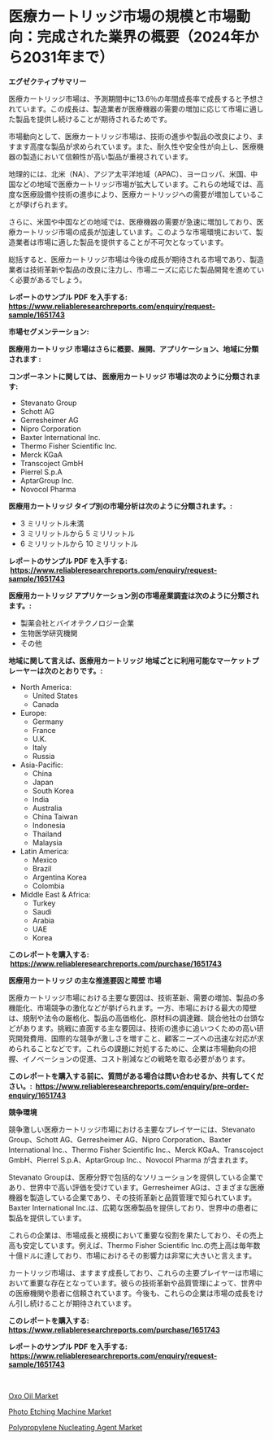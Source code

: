<p><h1>医療カートリッジ市場の規模と市場動向：完成された業界の概要（2024年から2031年まで）</h1></p><p><strong>エグゼクティブサマリー</strong></p>
<p><p>医療カートリッジ市場は、予測期間中に13.6％の年間成長率で成長すると予想されています。この成長は、製造業者が医療機器の需要の増加に応じて市場に適した製品を提供し続けることが期待されるためです。</p><p>市場動向として、医療カートリッジ市場は、技術の進歩や製品の改良により、ますます高度な製品が求められています。また、耐久性や安全性が向上し、医療機器の製造において信頼性が高い製品が重視されています。</p><p>地理的には、北米（NA）、アジア太平洋地域（APAC）、ヨーロッパ、米国、中国などの地域で医療カートリッジ市場が拡大しています。これらの地域では、高度な医療設備や技術の進歩により、医療カートリッジへの需要が増加していることが挙げられます。</p><p>さらに、米国や中国などの地域では、医療機器の需要が急速に増加しており、医療カートリッジ市場の成長が加速しています。このような市場環境において、製造業者は市場に適した製品を提供することが不可欠となっています。</p><p>総括すると、医療カートリッジ市場は今後の成長が期待される市場であり、製造業者は技術革新や製品の改良に注力し、市場ニーズに応じた製品開発を進めていく必要があるでしょう。</p></p>
<p><strong>レポートのサンプル PDF を入手する: <a href="https://www.reliableresearchreports.com/enquiry/request-sample/1651743">https://www.reliableresearchreports.com/enquiry/request-sample/1651743</a></strong></p>
<p><strong>市場セグメンテーション:</strong></p>
<p><strong> 医療用カートリッジ 市場はさらに概要、展開、アプリケーション、地域に分類されます :</strong></p>
<p><strong>コンポーネントに関しては、 医療用カートリッジ 市場は次のように分類されます: &nbsp;</strong></p>
<p><ul><li>Stevanato Group</li><li>Schott AG</li><li>Gerresheimer AG</li><li>Nipro Corporation</li><li>Baxter International Inc.</li><li>Thermo Fisher Scientific Inc.</li><li>Merck KGaA</li><li>Transcoject GmbH</li><li>Pierrel S.p.A</li><li>AptarGroup Inc.</li><li>Novocol Pharma</li></ul></p>
<p><strong> 医療用カートリッジ タイプ別の市場分析は次のように分類されます。:</strong></p>
<p><ul><li>3 ミリリットル未満</li><li>3 ミリリットルから 5 ミリリットル</li><li>6 ミリリットルから 10 ミリリットル</li></ul></p>
<p><strong>レポートのサンプル PDF を入手する: &nbsp;<a href="https://www.reliableresearchreports.com/enquiry/request-sample/1651743">https://www.reliableresearchreports.com/enquiry/request-sample/1651743</a></strong></p>
<p><strong> 医療用カートリッジ アプリケーション別の市場産業調査は次のように分類されます。:</strong></p>
<p><ul><li>製薬会社とバイオテクノロジー企業</li><li>生物医学研究機関</li><li>その他</li></ul></p>
<p><strong>地域に関して言えば、医療用カートリッジ 地域ごとに利用可能なマーケットプレーヤーは次のとおりです。:</strong></p>
<p><ul>
    <li>
        North America:
        <ul>
            <li>United States</li>
            <li>Canada</li>
        </ul>
    </li>
    <li>
        Europe:
        <ul>
            <li>Germany</li>
            <li>France</li>
            <li>U.K.</li>
            <li>Italy</li>
            <li>Russia</li>
        </ul>
    </li>
    <li>
        Asia-Pacific:
        <ul>
            <li>China</li>
            <li>Japan</li>
            <li>South Korea</li>
            <li>India</li>
            <li>Australia</li>
            <li>China Taiwan</li>
            <li>Indonesia</li>
            <li>Thailand</li>
            <li>Malaysia</li>
        </ul>
    </li>
    <li>
        Latin America:
        <ul>
            <li>Mexico</li>
            <li>Brazil</li>
            <li>Argentina Korea</li>
            <li>Colombia</li>
        </ul>
    </li>
    <li>
        Middle East & Africa:
        <ul>
            <li>Turkey</li>
            <li>Saudi</li>
            <li>Arabia</li>
            <li>UAE</li>
            <li>Korea</li>
        </ul>
    </li>
    </ul></p>
<p><strong>このレポートを購入する: &nbsp;<a href="https://www.reliableresearchreports.com/purchase/1651743">https://www.reliableresearchreports.com/purchase/1651743</a></strong></p>
<p><strong>医療用カートリッジ の主な推進要因と障壁 市場</strong></p>
<p><p>医療カートリッジ市場における主要な要因は、技術革新、需要の増加、製品の多機能化、市場競争の激化などが挙げられます。一方、市場における最大の障壁は、規制や法令の厳格化、製品の高価格化、原材料の調達難、競合他社の台頭などがあります。挑戦に直面する主な要因は、技術の進歩に追いつくための高い研究開発費用、国際的な競争が激しさを増すこと、顧客ニーズへの迅速な対応が求められることなどです。これらの課題に対処するために、企業は市場動向の把握、イノベーションの促進、コスト削減などの戦略を取る必要があります。</p></p>
<p><strong>このレポートを購入する前に、質問がある場合は問い合わせるか、共有してください。:&nbsp; <a href="https://www.reliableresearchreports.com/enquiry/pre-order-enquiry/1651743">https://www.reliableresearchreports.com/enquiry/pre-order-enquiry/1651743</a></strong></p>
<p><strong>競争環境</strong></p>
<p><p>競争激しい医療カートリッジ市場における主要なプレイヤーには、Stevanato Group、Schott AG、Gerresheimer AG、Nipro Corporation、Baxter International Inc.、Thermo Fisher Scientific Inc.、Merck KGaA、Transcoject GmbH、Pierrel S.p.A、AptarGroup Inc.、Novocol Pharma が含まれます。</p><p>Stevanato Groupは、医療分野で包括的なソリューションを提供している企業であり、世界中で高い評価を受けています。Gerresheimer AGは、さまざまな医療機器を製造している企業であり、その技術革新と品質管理で知られています。Baxter International Inc.は、広範な医療製品を提供しており、世界中の患者に製品を提供しています。</p><p>これらの企業は、市場成長と規模において重要な役割を果たしており、その売上高も安定しています。例えば、Thermo Fisher Scientific Inc.の売上高は毎年数十億ドルに達しており、市場におけるその影響力は非常に大きいと言えます。</p><p>カートリッジ市場は、ますます成長しており、これらの主要プレイヤーは市場において重要な存在となっています。彼らの技術革新や品質管理によって、世界中の医療機関や患者に信頼されています。今後も、これらの企業は市場の成長をけん引し続けることが期待されています。</p></p>
<p><strong>このレポートを購入する: &nbsp; <a href="https://www.reliableresearchreports.com/purchase/1651743">https://www.reliableresearchreports.com/purchase/1651743</a></strong></p>
<p><strong>レポートのサンプル PDF を入手する: &nbsp;<a href="https://www.reliableresearchreports.com/enquiry/request-sample/1651743">https://www.reliableresearchreports.com/enquiry/request-sample/1651743</a></strong><strong></strong></p>
<p>&nbsp;</p>
<p><p><a href="https://angry-finch-aaf.notion.site/Oxo-Oil-Market-Size-Share-Trends-Analysis-Report-By-Application-Regional-Outlook-Competitive-St-fb0b2f7c04ab4561bd9e2a52513c97af">Oxo Oil Market</a></p><p><a href="https://github.com/cecuraprangm/Market-Research-Report-List-2/blob/main/photo-etching-machine-market.md">Photo Etching Machine Market</a></p><p><a href="https://chivalrous-flock-a86.notion.site/Global-Polypropylene-Nucleating-Agent-Market-Size-and-Market-Trends-Insights-and-Projections-from-2-2caf4965b898491ca1ea2b6191be57f1">Polypropylene Nucleating Agent Market</a></p></p>